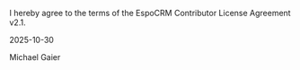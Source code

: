 I hereby agree to the terms of the EspoCRM Contributor License Agreement v2.1.

2025-10-30

Michael Gaier